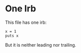 # One Irb

This file has one irb:

```#run_irb
x = 1
puts x
```

But it is neither leading nor trailing.
